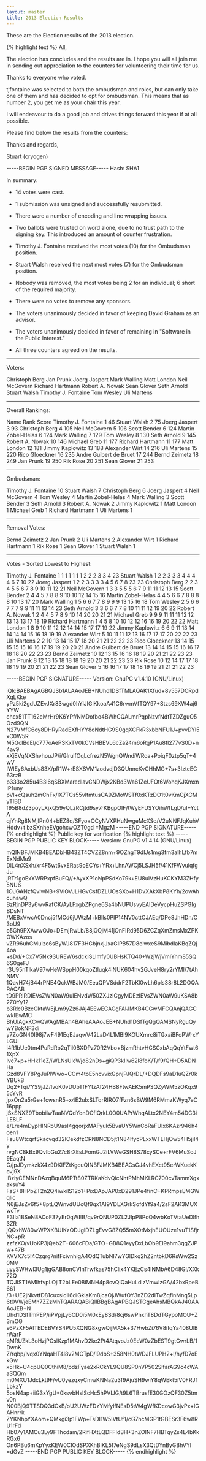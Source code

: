 ```yaml
---
layout: master
title: 2013 Election Results
---
```

These are the Election results of the 2013 election.

{% highlight text %}
All,

The election has concludes and the results are in.  I hope you will
all join me in sending out appreciation to the counters for
volunteering their time for us.

Thanks to everyone who voted.

tjfontaine was selected to both the ombudsman and roles, but can only
take one of them and has decided to opt for ombudsman.  This means
that as number 2, you get me as your chair this year.

I will endeavour to do a good job and drives things forward this year
if at all possible.

Please find below the results from the counters:

Thanks and regards,

Stuart (cryogen)



-----BEGIN PGP SIGNED MESSAGE-----
Hash: SHA1

In summary:
* 14 votes were cast.
* 1 submission was unsigned and successfully resubmitted.
* There were a number of encoding and line wrapping issues.
* Two ballots were trusted on word alone, due to no trust path to the
  signing key.  This introduced an amount of counter frustration.

* Timothy J. Fontaine received the most votes (10) for the Ombudsman
  position.
* Stuart Walsh received the next most votes (7) for the Ombudsman
  position.
* Nobody was removed, the most votes being 2 for an individual; 6 short
  of the required majority.
* There were no votes to remove any sponsors.
* The voters unanimously decided in favor of keeping David Graham as an
  advisor.
* The voters unanimously decided in favor of remaining in "Software in
  the Public Interest."
* All three counters agreed on the results.

- -------------------

Voters:

Christoph Berg
Jan Prunk
Joerg Jaspert
Mark Walling
Matt London
Neil McGovern
Richard Hartmann
Robert A. Nowak
Sean Glover
Seth Arnold
Stuart Walsh
Timothy J. Fontaine
Tom Wesley
Uli Martens

- -------------------

Overall Rankings:

Name                     Rank   Score
Timothy J. Fontaine         1      46
Stuart Walsh                2      75
Joerg Jaspert               3      93
Christoph Berg              4     105
Neil McGovern               5     106
Scott Bender                6     124
Martin Zobel-Helas          6     124
Mark Walling                7     129
Tom Wesley                  8     130
Seth Arnold                 9     145
Robert A. Nowak            10     146
Michael Greb               11     177
Richard Hartmann           11     177
Matt London                12     181
Jimmy Kaplowitz            13     188
Alexander Wirt             14     216
Uli Martens                15     220
Rico Gloeckner             16     235
Andre Guibert de Bruet     17     244
Bernd Zeimetz              18     249
Jan Prunk                  19     250
Rik Rose                   20     251
Sean Glover                21     253

- -------------------

Ombudsman:

Timothy J. Fontaine        10
Stuart Walsh                7
Christoph Berg              6
Joerg Jaspert               4
Neil McGovern               4
Tom Wesley                  4
Martin Zobel-Helas          4
Mark Walling                3
Scott Bender                3
Seth Arnold                 3
Robert A. Nowak             2
Jimmy Kaplowitz             1
Matt London                 1
Michael Greb                1
Richard Hartmann            1
Uli Martens                 1

- -------------------

Removal Votes:

Bernd Zeimetz               2
Jan Prunk                   2
Uli Martens                 2
Alexander Wirt              1
Richard Hartmann            1
Rik Rose                    1
Sean Glover                 1
Stuart Walsh                1

- -------------------

Votes - Sorted Lowest to Highest:

Timothy J. Fontaine         1   1   1   1   1   1   1   2   2   2   3
 3   4  23
Stuart Walsh                1   2   2   3   3   3   4   4   4   4   6
 7  10  22
Joerg Jaspert               1   2   2   3   3   3   3   4   5   6   7
 8  23  23
Christoph Berg              2   2   3   4   5   5   6   7   8   9  10
11  12  21
Neil McGovern               1   3   3   5   5   5   6   7   9  11  11
12  13  15
Scott Bender                2   4   4   5   7   8   8   9  10  10  12
14  15  16
Martin Zobel-Helas          4   4   5   6   6   7   8   8   8   8  10
13  17  20
Mark Walling                1   5   6   6   7   7   8   9   9   9  13
15  16  18
Tom Wesley                  2   5   6   6   7   7   7   9   9  11  11
13  14  23
Seth Arnold                 3   3   6   6   7   7   8  10  11  11  12
19  20  22
Robert A. Nowak             1   2   4   4   5   7   8   9  10  14  20
20  21  21
Michael Greb                9   9   9  11  11  11  12  12  13  13  13
17  18  19
Richard Hartmann            1   4   5   8  10  10  12  12  16  16  19
20  22  22
Matt London                 1   8   9  10  11  12  12  14  14  15  17
17  19  22
Jimmy Kaplowitz             6   6   9  11  13  14  14  14  14  15  16
18  19  19
Alexander Wirt              5  10  11  11  12  13  16  17  17  17  20
22  22  23
Uli Martens                 2   2  10  13  14  15  17  18  20  21  21
22  22  23
Rico Gloeckner             13  14  15  15  15  15  16  16  17  19  19
20  20  21
Andre Guibert de Bruet     13  14  14  15  15  16  16  17  18  18  20
22  23  23
Bernd Zeimetz              10  12  13  15  16  16  18  19  20  21  21
22  23  23
Jan Prunk                   8  12  13  15  18  18  18  19  20  20  21
22  23  23
Rik Rose                   10  12  14  17  17  18  18  19  19  20  21
21  22  23
Sean Glover                 5  16  16  17  17  18  18  19  19  21  21
21  22  23

-----BEGIN PGP SIGNATURE-----
Version: GnuPG v1.4.10 (GNU/Linux)

iQIcBAEBAgAGBQJSb1ALAAoJEB+NUhd1DSfTMLAQAK1Xfud+8v557DCRpdXqLKke
yPz5ki2gdUZEvJXr83wgd0hYlJIGlKkoaA41C6rwmVfTQY97+Stzs69XW4aj6YYW
chcx51TT162eMrHr9K6YPf/NMDofbo4BWhCQALmrPqpNzvfNdtTZDZguO5Ozd9QN
N27VMfC6oy8DHRyRadEXfHYY8oNdtHG9S0gqXCFkR3xbbNFU1J+pvvDYl5xC0W5R
M5GcIBdEl/c777oAePSKxTV0kCVsHBEVL6cZa24m6oRgP1Au8fl277vS0D+n4av9
xXjEVqNXShvhouJP/i/GlrulfOqLcfrezN5WgnQWndiWRoa+PoiqF0ztp5qT+4wV
IWlEy6AxbUs83X/pR1W+rESXSVM1zodvdjD3QUnncKvCHhMG+7s+3IzteEC63rzB
p333o285u4B3I6qSBXMaredIavCNDWjx2KBd3Wa61ZeUFOt6WohqKJXmxnIP1uny
pVl+cQsuh2mChFx/IX7TCs55vItmtusCA9ZMoWSTf0xKTzDO1t0vKmCjXCMyTIBD
f95B8dZ3poyLXjxQ59yQLzRCjtd9sy7rKBgpOIF/tWyEFUSYOihWfLgD/uI+YctA
qjYnRg8NMjIPn04+bEZ8q/SFyo+OCyNVXPHuNwgeMcXSo/V2uNNFJqKuhVHddv+t
bzSXnheEVgohcwOZT0gd
=MgzM
-----END PGP SIGNATURE-----
{% endhighlight %}
Public key for verification
{% highlight text %}
-----BEGIN PGP PUBLIC KEY BLOCK-----
Version: GnuPG v1.4.14 (GNU/Linux)

mQINBFJMKB4BEADbHB43ZT4CVZZ8nm+9OZhgT9dIJs1mg3fm3alhLfb7mExNdMu9
DiL4nXSxh/xr4F5wt6vxERas9oECYs+YRx+LhnAWCj5LSJH5f/41KfFWvuiqfgJu
jRTr1goExYWRPxpfBuFQ//+AyxXP1oNpPSdKo79k+EU8ulVzHuKCKYM3ZHfy5NU6
1OJGANzfQviwNB+9VlOVJLHGvCsfDZLUOsSXo+H1DvXAkXbP8KYh/2owAhcuhawQ
BzRjnDP3y6wvRafCK/AyLFxgbZPgne6Sa4bNUPUsvyEAlDeVycpHuZSPGlgBDsNT
/MEBxVwcA0Dncj5fMCd6jUWzM+kBlls0PIP14NV0cttCJAEq/DPe8JhHDn/C3oU9
o5Gh9PXAwwOJo+DEmjRwLb/88jGOjM41jOnFIRd95D6ZCZqXmZmsMxZPKOWKAzos
vZR96uhGMuIzo6sByWJ817F3HGbjnxjJxaGIPB57D8eiwxeS9MibdIaKBqZQj4oa
+sDd/+Cx7V5Nk93UREW6sdckISLImfy0UBHsKTQ40+WzjWjVmlYnm85SQ6S0geFJ
r3U95nTIkaV97wHeWSppH00kqoZtluqk4iNUK604hv2GJveH8ry2rYMl/7tAhNMV
1QavH74jB44rPNE4QckWBJM0/EeuQPVSddrF2TbKl0wLh6pls38r8L2DOQARAQAB
tD9PRlRDIEVsZWN0aW9uIENvdW50ZXJzICgyMDEzIEVsZWN0aW9uKSA8b2Z0Yy12
b3Rlc0BzcGktaW5jLm9yZz6JAj4EEwECACgFAlJMKB4CGwMFCQAnjQAGCwkIBwMC
BhUIAgkKCwQWAgMBAh4BAheAAAoJEB+NUhd1DSfTgQgQAMSNyRguQywYBokNF3di
y7ZoGN40I98j7wF491EqEJaqwV42LaD4L1MBl9KOUXmrc8iTGxaiBFoPWrxYLGUI
i4R1bUe0tm4PuRdRb2qTil0BXDPz70R2Vbo+BjzmRhtvHCSCxbAqQqYtFwt61XpX
Ivc7+p+HHk11eZ/iWLNsUlcWjd82nDs+giQP3kIIw62I8foK/T/f9/QH+D5ADNHa
Gzd8VFY8PgJuPlWwo+COm4toE5ncvvixGpnjPJQrDL/+DQDFs9aD1uQZr0kYBUkB
Dq2+Tqi7YS9jJZ/IvoK0vDUbTfFYtzAf24HB8FtwAEK5mPSQZyWM5zOKqx95cYvR
jpxOn2a5rGe+1cwsnR5+x4E2ulxSLTqrRIRQ7fFzn6sBW9M6RMmzKWyq7eC16ppp
jSxSNXZ9TbobilwTaaNVQdYonDCfiQrkL0O0UAPrWhqALtx2NEY4m54DC3iLE8LF
e/Lre4mDypHlNRoU9asI4gqorjxMAFyuk5BvaUY5WnCoRaFUIx6KAzr946h4oen1
Fsu8WtcqrfSkacvqd32ICekdfzCRN8NCD5jt1N84lfycPLxxWTLHjOw54H5jiI4y
rvgNC8kBx9QvIbGu27c8rXEsLFomGJ2iLVWeGSH8S78cySCe+rFV6MuSoJ9EaqtN
G/jpJDymkzkX4z9DKIFZtKgcuQINBFJMKB4BEACsGJ4vhEXct95erWKuekKovj9X
iBziyCEMNnDAzqBquM6PTt80ZTRKaKdvQicNhtPMhMKLRC700cvTammXgxaksuY4
FaS+8HPbZT2n2Q4iwkilS12o1+PixDApJAP0xD291JPe4finC+KPRmpsEMGWqIic
N6jEJsZv6f5+8ptLQWnvdUUcQf9qx1AI9YDLXGrkSofdYf9a4/2sF2AK3MUXwcTv
F3IIa1BSeN8ACoF37yEr0qWEB/qv9rQNUP0ZL2JIpP8PcQ4wbKoTVtaUeDlfh3ZR
jQQxhW80wWPXKBUIKzODJglDZLgEvvG8ZQ55mXOtMxjhEUOUze1vuT1SfjrNC+pR
zzfzXO/vUoKP3jQeb2T+606cFDa/GTO+GB8Q1eyyDxLbOb9EI9ahm3qgZJPw+47B
KVVX7c5I4Czqrg7nifFcivnhigA4OdQTubNI7wYGlDkq2hZ2ntbkD6RsWw2Sz0MV
uyySWHwl3Ug1jgGAB8onCVInTrwfkas75hClix4YKEzCs4INMbA6D48Gl/XXk72Q
TQJIST1AMIhfvpLOjIT2bLEe0BiMNH4p8cvQIQaHuLdlzVmwizGA/42bxRpeB661
/3+UE2jNkvtfD81cuxsidlI6diGkiaKm8jcaOjJWufOY3nZD2dlTwZqfinMnq5Lp
6t0VWjeEMh7ZZzMhTQARAQABiQIlBBgBAgAPBQJSTCgeAhsMBQkAJ40AAAoJEB+N
Uhd1DSfTmPEP/iiPVpjLy6CD0i5M0xEy8Sd/8cj6swPnxhT8DdTGypoMOU+Z3mOG
s6PzXF5AlTEDEBVYS4PU5XQNG8xgwQijMA5k+37HwbZi76V8ifqYa408UlBrWarF
qMRUZkL3oHzjPCslKzp1MAhvD2ke2Pt4AtqvoJz0EeW0zZbEST9gtGwrLB/1DwnK
Z/rqbp/lvqx0YNqaHT4l8v2MCTpD/l9dbS+358NH0tWDJFLUPH2+l/hyfD7oEkGw
x5Hk+U4cpUQ0CthiM8/pdzFyae2xRCkYL9QU8SP0nVP502SlfarAG9c4cWAaSQQm
m0MXU1JdcLkt9F/vU0yezqxyCmwKNNa2u3f9AjuSH9wiY8qWEkt5iV0FRJfLbkzY
5osN4ap+iiG3xYgU+0ksvbHslScHc5hPVIJG/t9L6TBrusfE30GOzQF30Z5tmv0n
N00BjQ9TTSDQ3dCxB/oU2UWzFDzYMfylfNEsD5tW4gWfKDcowG3jvPx+IGAHnrrk
ZYKNhpYXAom+QMkgi3p1FWp+TsDI1W5IVtUf1/cG7hcMGP1tGBESr3F6w8RU1rFd
Hb07y1AMCu3Ly9FThcdam/2RifHXtLQDFFIdBH+3nZOINF7HBTqyZs4L4bKkRGx6
On6PBu6mKpYyxKEW0CIOdSPXKhBIKL5f7eNgS9dLsX3QtDYnByGBhVYI
=dGvZ
-----END PGP PUBLIC KEY BLOCK-----
{% endhighlight %}
